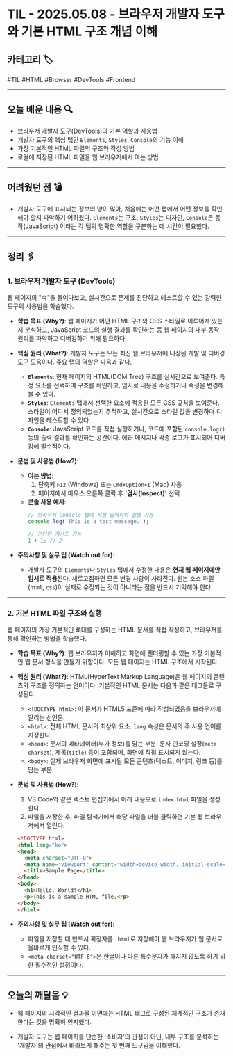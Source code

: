 # TIL - 2025.05.08 - 브라우저 개발자 도구와 기본 HTML 구조 개념 이해

## 카테고리 🏷️

#TIL #HTML #Browser #DevTools #Frontend

---

## 오늘 배운 내용 🔍

- 브라우저 개발자 도구(DevTools)의 기본 역할과 사용법
- 개발자 도구의 핵심 탭인 `Elements`, `Styles`, `Console`의 기능 이해
- 가장 기본적인 HTML 파일의 구조와 작성 방법
- 로컬에 저장된 HTML 파일을 웹 브라우저에서 여는 방법

---

## 어려웠던 점 💣

* 개발자 도구에 표시되는 정보의 양이 많아, 처음에는 어떤 탭에서 어떤 정보를 확인해야 할지 파악하기 어려웠다. `Elements`는 구조, `Styles`는 디자인, `Console`은 동작(JavaScript)
  이라는 각 탭의 명확한 역할을 구분하는 데 시간이 필요했다.

---

## 정리 🖇️

### 1. 브라우저 개발자 도구 (DevTools)

웹 페이지의 "속"을 들여다보고, 실시간으로 문제를 진단하고 테스트할 수 있는 강력한 도구의 사용법을 학습했다.

* **학습 목표 (Why?)**:
  웹 페이지가 어떤 HTML 구조와 CSS 스타일로 이루어져 있는지 분석하고, JavaScript 코드의 실행 결과를 확인하는 등 웹 페이지의 내부 동작 원리를 파악하고 디버깅하기 위해 필요하다.

* **핵심 원리 (What?)**:
  개발자 도구는 모든 최신 웹 브라우저에 내장된 개발 및 디버깅 도구 모음이다. 주요 탭의 역할은 다음과 같다.
    * **`Elements`**: 현재 페이지의 HTML(DOM Tree) 구조를 실시간으로 보여준다. 특정 요소를 선택하여 구조를 확인하고, 임시로 내용을 수정하거나 속성을 변경해볼 수 있다.
    * **`Styles`**: `Elements` 탭에서 선택한 요소에 적용된 모든 CSS 규칙을 보여준다. 스타일이 어디서 정의되었는지 추적하고, 실시간으로 스타일 값을 변경하며 디자인을 테스트할 수 있다.
    * **`Console`**: JavaScript 코드를 직접 실행하거나, 코드에 포함된 `console.log()` 등의 출력 결과를 확인하는 공간이다. 에러 메시지나 각종 로그가 표시되어 디버깅에
      필수적이다.

* **문법 및 사용법 (How?)**:
    * **여는 방법**:
        1. 단축키 `F12` (Windows) 또는 `Cmd+Option+I` (Mac) 사용
        2. 페이지에서 마우스 오른쪽 클릭 후 **'검사(Inspect)'** 선택
    * **콘솔 사용 예시**:
      ```javascript
      // 브라우저 Console 탭에 직접 입력하여 실행 가능
      console.log('This is a test message.');

      // 간단한 계산도 가능
      1 + 1; // 2
      ```

* **주의사항 및 실무 팁 (Watch out for)**:
    * 개발자 도구의 `Elements`나 `Styles` 탭에서 수정한 내용은 **현재 웹 페이지에만 임시로 적용**된다. 새로고침하면 모든 변경 사항이 사라진다. 원본 소스 파일(`html`, `css`)이
      실제로 수정되는 것이 아니라는 점을 반드시 기억해야 한다.

---

### 2. 기본 HTML 파일 구조와 실행

웹 페이지의 가장 기본적인 뼈대를 구성하는 HTML 문서를 직접 작성하고, 브라우저를 통해 확인하는 방법을 학습했다.

* **학습 목표 (Why?)**:
  웹 브라우저가 이해하고 화면에 렌더링할 수 있는 가장 기본적인 웹 문서 형식을 만들기 위함이다. 모든 웹 페이지는 HTML 구조에서 시작된다.

* **핵심 원리 (What?)**:
  HTML(HyperText Markup Language)은 웹 페이지의 콘텐츠와 구조를 정의하는 언어이다. 기본적인 HTML 문서는 다음과 같은 태그들로 구성된다.
    * `<!DOCTYPE html>`: 이 문서가 HTML5 표준에 따라 작성되었음을 브라우저에 알리는 선언문.
    * `<html>`: 전체 HTML 문서의 최상위 요소. `lang` 속성은 문서의 주 사용 언어를 지정한다.
    * `<head>`: 문서의 메타데이터(부가 정보)를 담는 부분. 문자 인코딩 설정(`meta charset`), 제목(`title`) 등이 포함되며, 화면에 직접 표시되지 않는다.
    * `<body>`: 실제 브라우저 화면에 표시될 모든 콘텐츠(텍스트, 이미지, 링크 등)를 담는 부분.

* **문법 및 사용법 (How?)**:
    1. VS Code와 같은 텍스트 편집기에서 아래 내용으로 `index.html` 파일을 생성한다.
    2. 파일을 저장한 후, 파일 탐색기에서 해당 파일을 더블 클릭하면 기본 웹 브라우저에서 열린다.

  ```html
  <!DOCTYPE html>
  <html lang="ko">
  <head>
    <meta charset="UTF-8">
    <meta name="viewport" content="width=device-width, initial-scale=1.0">
    <title>Sample Page</title>
  </head>
  <body>
    <h1>Hello, World!</h1>
    <p>This is a sample HTML file.</p>
  </body>
  </html>
  ```

* **주의사항 및 실무 팁 (Watch out for)**:
    * 파일을 저장할 때 반드시 확장자를 `.html`로 지정해야 웹 브라우저가 웹 문서로 올바르게 인식할 수 있다.
    * `<meta charset="UTF-8">`은 한글이나 다른 특수문자가 깨지지 않도록 하기 위한 필수적인 설정이다.

---

## 오늘의 깨달음 💡

* 웹 페이지의 시각적인 결과물 이면에는 HTML 태그로 구성된 체계적인 구조가 존재한다는 것을 명확히 인지했다.

* 개발자 도구는 웹 페이지를 단순한 '소비자'의 관점이 아닌, 내부 구조를 분석하는 '개발자'의 관점에서 바라보게 해주는 첫 번째 도구임을 이해했다.